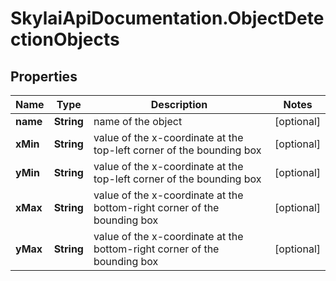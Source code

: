 # SkylaiApiDocumentation.ObjectDetectionObjects

## Properties
Name | Type | Description | Notes
------------ | ------------- | ------------- | -------------
**name** | **String** | name of the object | [optional] 
**xMin** | **String** | value of the x-coordinate at the top-left corner of the bounding box | [optional] 
**yMin** | **String** | value of the x-coordinate at the top-left corner of the bounding box | [optional] 
**xMax** | **String** | value of the x-coordinate at the bottom-right corner of the bounding box | [optional] 
**yMax** | **String** | value of the x-coordinate at the bottom-right corner of the bounding box | [optional] 
